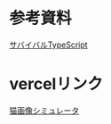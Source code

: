 # 参考資料
[サバイバルTypeScript](https://typescriptbook.jp/tutorials/nextjs)

# vercelリンク
[猫画像シミュレータ](https://random-cat-alpha-three.vercel.app/)

